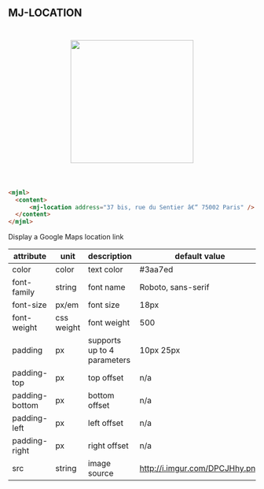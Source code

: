 ## MJ-LOCATION

<p align="center">
<img src="https://cloud.githubusercontent.com/assets/2217014/13528219/d574b84c-e214-11e5-8504-f9cd250b65fa.png" style="width: 250px; padding: 25px;" />
</p>

``` html

<mjml>
  <content>
      <mj-location address="37 bis, rue du Sentier â€“ 75002 Paris" />
  </content>
</mjml>

```

Display a Google Maps location link

attribute       | unit          | description                   | default value
----------------|---------------|-------------------------------|--------------
color           | color         | text color                    | #3aa7ed
font-family     | string        | font name                     | Roboto, sans-serif
font-size       | px/em         | font size                     | 18px
font-weight     | css weight    | font weight                   | 500
padding         | px            | supports up to 4 parameters   | 10px 25px
padding-top     | px            | top offset                    | n/a
padding-bottom  | px            | bottom offset                 | n/a
padding-left    | px            | left offset                   | n/a
padding-right   | px            | right offset                  | n/a
src             | string        | image source                  | http://i.imgur.com/DPCJHhy.png
